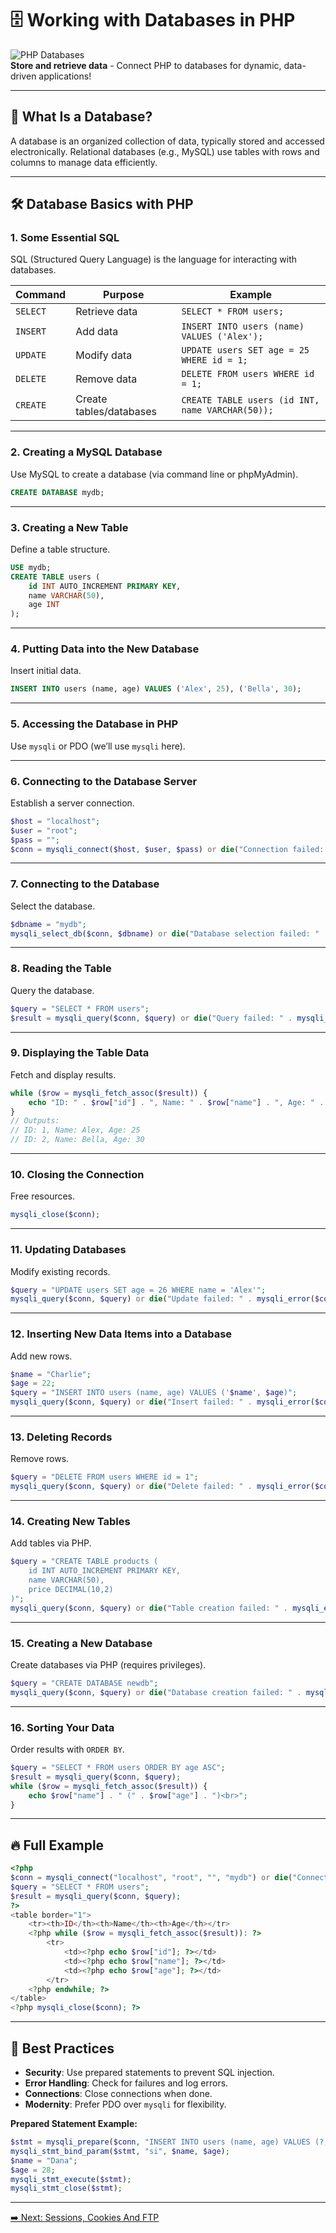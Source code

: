# 🗄️ Working with Databases in PHP

![PHP Databases](https://img.shields.io/badge/PHP-Databases-blue?style=for-the-badge&logo=php)  
**Store and retrieve data** - Connect PHP to databases for dynamic, data-driven applications!

---

## 🌟 What Is a Database?

A database is an organized collection of data, typically stored and accessed electronically. Relational databases (e.g., MySQL) use tables with rows and columns to manage data efficiently.

---

## 🛠️ Database Basics with PHP

### 1. Some Essential SQL
SQL (Structured Query Language) is the language for interacting with databases.

| Command      | Purpose                  | Example                          |
|--------------|--------------------------|----------------------------------|
| `SELECT`     | Retrieve data           | `SELECT * FROM users;`          |
| `INSERT`     | Add data                | `INSERT INTO users (name) VALUES ('Alex');` |
| `UPDATE`     | Modify data             | `UPDATE users SET age = 25 WHERE id = 1;` |
| `DELETE`     | Remove data             | `DELETE FROM users WHERE id = 1;` |
| `CREATE`     | Create tables/databases | `CREATE TABLE users (id INT, name VARCHAR(50));` |

---

### 2. Creating a MySQL Database
Use MySQL to create a database (via command line or phpMyAdmin).

```sql
CREATE DATABASE mydb;
```

---

### 3. Creating a New Table
Define a table structure.

```sql
USE mydb;
CREATE TABLE users (
    id INT AUTO_INCREMENT PRIMARY KEY,
    name VARCHAR(50),
    age INT
);
```

---

### 4. Putting Data into the New Database
Insert initial data.

```sql
INSERT INTO users (name, age) VALUES ('Alex', 25), ('Bella', 30);
```

---

### 5. Accessing the Database in PHP
Use `mysqli` or PDO (we’ll use `mysqli` here).

---

### 6. Connecting to the Database Server
Establish a server connection.

```php
$host = "localhost";
$user = "root";
$pass = "";
$conn = mysqli_connect($host, $user, $pass) or die("Connection failed: " . mysqli_connect_error());
```

---

### 7. Connecting to the Database
Select the database.

```php
$dbname = "mydb";
mysqli_select_db($conn, $dbname) or die("Database selection failed: " . mysqli_error($conn));
```

---

### 8. Reading the Table
Query the database.

```php
$query = "SELECT * FROM users";
$result = mysqli_query($conn, $query) or die("Query failed: " . mysqli_error($conn));
```

---

### 9. Displaying the Table Data
Fetch and display results.

```php
while ($row = mysqli_fetch_assoc($result)) {
    echo "ID: " . $row["id"] . ", Name: " . $row["name"] . ", Age: " . $row["age"] . "<br>";
}
// Outputs:
// ID: 1, Name: Alex, Age: 25
// ID: 2, Name: Bella, Age: 30
```

---

### 10. Closing the Connection
Free resources.

```php
mysqli_close($conn);
```

---

### 11. Updating Databases
Modify existing records.

```php
$query = "UPDATE users SET age = 26 WHERE name = 'Alex'";
mysqli_query($conn, $query) or die("Update failed: " . mysqli_error($conn));
```

---

### 12. Inserting New Data Items into a Database
Add new rows.

```php
$name = "Charlie";
$age = 22;
$query = "INSERT INTO users (name, age) VALUES ('$name', $age)";
mysqli_query($conn, $query) or die("Insert failed: " . mysqli_error($conn));
```

---

### 13. Deleting Records
Remove rows.

```php
$query = "DELETE FROM users WHERE id = 1";
mysqli_query($conn, $query) or die("Delete failed: " . mysqli_error($conn));
```

---

### 14. Creating New Tables
Add tables via PHP.

```php
$query = "CREATE TABLE products (
    id INT AUTO_INCREMENT PRIMARY KEY,
    name VARCHAR(50),
    price DECIMAL(10,2)
)";
mysqli_query($conn, $query) or die("Table creation failed: " . mysqli_error($conn));
```

---

### 15. Creating a New Database
Create databases via PHP (requires privileges).

```php
$query = "CREATE DATABASE newdb";
mysqli_query($conn, $query) or die("Database creation failed: " . mysqli_error($conn));
```

---

### 16. Sorting Your Data
Order results with `ORDER BY`.

```php
$query = "SELECT * FROM users ORDER BY age ASC";
$result = mysqli_query($conn, $query);
while ($row = mysqli_fetch_assoc($result)) {
    echo $row["name"] . " (" . $row["age"] . ")<br>";
}
```

---

## 🔥 Full Example

```php
<?php
$conn = mysqli_connect("localhost", "root", "", "mydb") or die("Connection failed");
$query = "SELECT * FROM users";
$result = mysqli_query($conn, $query);
?>
<table border="1">
    <tr><th>ID</th><th>Name</th><th>Age</th></tr>
    <?php while ($row = mysqli_fetch_assoc($result)): ?>
        <tr>
            <td><?php echo $row["id"]; ?></td>
            <td><?php echo $row["name"]; ?></td>
            <td><?php echo $row["age"]; ?></td>
        </tr>
    <?php endwhile; ?>
</table>
<?php mysqli_close($conn); ?>
```

---

## 🎯 Best Practices
- **Security**: Use prepared statements to prevent SQL injection.
- **Error Handling**: Check for failures and log errors.
- **Connections**: Close connections when done.
- **Modernity**: Prefer PDO over `mysqli` for flexibility.

**Prepared Statement Example:**
```php
$stmt = mysqli_prepare($conn, "INSERT INTO users (name, age) VALUES (?, ?)");
mysqli_stmt_bind_param($stmt, "si", $name, $age);
$name = "Dana";
$age = 28;
mysqli_stmt_execute($stmt);
mysqli_stmt_close($stmt);
```

---
[➡️ Next: Sessions, Cookies And FTP](sessions_cookies_ftp.md)
